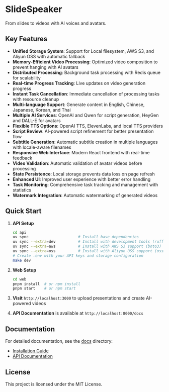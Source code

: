 # SlideSpeaker

From slides to videos with AI voices and avatars.

## Key Features

- **Unified Storage System**: Support for Local filesystem, AWS S3, and Aliyun OSS with automatic fallback
- **Memory-Efficient Video Processing**: Optimized video composition to prevent hanging with AI avatars
- **Distributed Processing**: Background task processing with Redis queue for scalability
- **Real-time Progress Tracking**: Live updates on video generation progress
- **Instant Task Cancellation**: Immediate cancellation of processing tasks with resource cleanup
- **Multi-language Support**: Generate content in English, Chinese, Japanese, Korean, and Thai
- **Multiple AI Services**: OpenAI and Qwen for script generation, HeyGen and DALL-E for avatars
- **Flexible TTS Options**: OpenAI TTS, ElevenLabs, and local TTS providers
- **Script Review**: AI-powered script refinement for better presentation flow
- **Subtitle Generation**: Automatic subtitle creation in multiple languages with locale-aware filenames
- **Responsive Web Interface**: Modern React frontend with real-time feedback
- **Video Validation**: Automatic validation of avatar videos before processing
- **State Persistence**: Local storage prevents data loss on page refresh
- **Enhanced UI**: Improved user experience with better error handling
- **Task Monitoring**: Comprehensive task tracking and management with statistics
- **Watermark Integration**: Automatic watermarking of generated videos

## Quick Start

1. **API Setup**
   ```bash
   cd api
   uv sync                      # Install base dependencies
   uv sync --extra=dev          # Install with development tools (ruff, mypy, pre-commit)
   uv sync --extra=aws          # Install with AWS S3 support (boto3)
   uv sync --extra=oss          # Install with Aliyun OSS support (oss2)
   # Create .env with your API keys and storage configuration
   make dev
   ```

2. **Web Setup**
   ```bash
   cd web
   pnpm install  # or npm install
   pnpm start    # or npm start
   ```

3. **Visit** `http://localhost:3000` to upload presentations and create AI-powered videos

4. **API Documentation** is available at `http://localhost:8000/docs`

## Documentation

For detailed documentation, see the [docs](docs/) directory:

- [Installation Guide](docs/installation.md)
- [API Documentation](docs/api.md)

## License

This project is licensed under the MIT License.